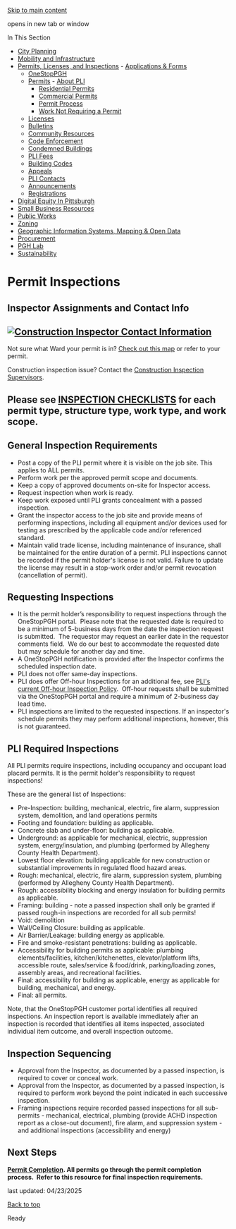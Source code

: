 [Skip to main content](https://www.pittsburghpa.gov/Business-Development/Permits-Licenses-and-Inspections/Permits/Permit-Process/Permit-Inspections#main-content)

opens in new tab or window

In This Section

- [City Planning](https://www.pittsburghpa.gov/Business-Development/City-Planning)
- [Mobility and Infrastructure](https://www.pittsburghpa.gov/Business-Development/Mobility-and-Infrastructure)
- [Permits, Licenses, and Inspections](https://www.pittsburghpa.gov/Business-Development/Permits-Licenses-and-Inspections)  - [Applications & Forms](https://www.pittsburghpa.gov/Business-Development/Permits-Licenses-and-Inspections/Applications-Forms)
  - [OneStopPGH](https://www.pittsburghpa.gov/Business-Development/Permits-Licenses-and-Inspections/OneStopPGH)
  - [Permits](https://www.pittsburghpa.gov/Business-Development/Permits-Licenses-and-Inspections/Permits)    - [About PLI](https://www.pittsburghpa.gov/Business-Development/Permits-Licenses-and-Inspections/Permits/About-PLI)
    - [Residential Permits](https://www.pittsburghpa.gov/Business-Development/Permits-Licenses-and-Inspections/Permits/Residential-Permits)
    - [Commercial Permits](https://www.pittsburghpa.gov/Business-Development/Permits-Licenses-and-Inspections/Permits/Commercial-Permits)
    - [Permit Process](https://www.pittsburghpa.gov/Business-Development/Permits-Licenses-and-Inspections/Permits/Permit-Process)
    - [Work Not Requiring a Permit](https://www.pittsburghpa.gov/Business-Development/Permits-Licenses-and-Inspections/Permits/Work-Not-Requiring-a-Permit)
  - [Licenses](https://www.pittsburghpa.gov/Business-Development/Permits-Licenses-and-Inspections/Licenses)
  - [Bulletins](https://www.pittsburghpa.gov/Business-Development/Permits-Licenses-and-Inspections/PLI-Bulletins)
  - [Community Resources](https://www.pittsburghpa.gov/Business-Development/Permits-Licenses-and-Inspections/Community-Resources)
  - [Code Enforcement](https://www.pittsburghpa.gov/Business-Development/Permits-Licenses-and-Inspections/Code-Enforcement)
  - [Condemned Buildings](https://www.pittsburghpa.gov/Business-Development/Permits-Licenses-and-Inspections/Condemned-Buildings)
  - [PLI Fees](https://www.pittsburghpa.gov/Business-Development/Permits-Licenses-and-Inspections/Fees)
  - [Building Codes](https://www.pittsburghpa.gov/Business-Development/Permits-Licenses-and-Inspections/Building-Codes)
  - [Appeals](https://www.pittsburghpa.gov/Business-Development/Permits-Licenses-and-Inspections/Appeals)
  - [PLI Contacts](https://www.pittsburghpa.gov/Business-Development/Permits-Licenses-and-Inspections/Contacts)
  - [Announcements](https://www.pittsburghpa.gov/Business-Development/Permits-Licenses-and-Inspections/Announcements)
  - [Registrations](https://www.pittsburghpa.gov/Business-Development/Permits-Licenses-and-Inspections/Registrations)
- [Digital Equity In Pittsburgh](https://www.pittsburghpa.gov/Business-Development/Digital-Equity-In-Pittsburgh)
- [Small Business Resources](https://www.pittsburghpa.gov/Business-Development/Small-Business-Resources)
- [Public Works](https://www.pittsburghpa.gov/Business-Development/Public-Works)
- [Zoning](https://www.pittsburghpa.gov/Business-Development/Zoning)
- [Geographic Information Systems, Mapping & Open Data](https://www.pittsburghpa.gov/Business-Development/Geographic-Information-Systems-Mapping-Open-Data)
- [Procurement](https://www.pittsburghpa.gov/Business-Development/Procurement)
- [PGH Lab](https://www.pittsburghpa.gov/Business-Development/PGH-Lab)
- [Sustainability](https://www.pittsburghpa.gov/Business-Development/Sustainability)

# Permit Inspections

## Inspector Assignments and Contact Info

## [![Construction Inspector Contact Information](http://apps.pittsburghpa.gov/redtail/images/7022_CONSTRUCTION_INSPECTOR_CONTACT_INFORMATION.png)](https://www.pittsburghpa.gov/Business-Development/Permits-Licenses-and-Inspections/Contacts/\#construction)

Not sure what Ward your permit is in? [Check out this map](https://gis.pittsburghpa.gov/pghwards/) or refer to your permit.

Construction inspection issue? Contact the [Construction Inspection Supervisors](mailto:%20pliconstructionsupervisors@pittsburghpa.gov).

## **Please see [INSPECTION CHECKLISTS](https://www.pittsburghpa.gov/Business-Development/Permits-Licenses-and-Inspections/Applications-Forms/Checklists)** for each permit type, structure type, work type, and work scope.

## General Inspection Requirements

- Post a copy of the PLI permit where it is visible on the job site. This applies to ALL permits.
- Perform work per the approved permit scope and documents.
- Keep a copy of approved documents on-site for Inspector access.
- Request inspection when work is ready.
- Keep work exposed until PLI grants concealment with a passed inspection.
- Grant the inspector access to the job site and provide means of performing inspections, including all equipment and/or devices used for testing as prescribed by the applicable code and/or referenced standard.
- Maintain valid trade license, including maintenance of insurance, shall be maintained for the entire duration of a permit. PLI inspections cannot be recorded if the permit holder's license is not valid. Failure to update the license may result in a stop-work order and/or permit revocation (cancellation of permit).

## Requesting Inspections

- It is the permit holder’s responsibility to request inspections through the OneStopPGH portal.  Please note that the requested date is required to be a minimum of 5-business days from the date the inspection request is submitted.  The requestor may request an earlier date in the requestor comments field.  We do our best to accommodate the requested date but may schedule for another day and time.
- A OneStopPGH notification is provided after the Inspector confirms the scheduled inspection date.
- PLI does not offer same-day inspections.
- PLI does offer Off-hour Inspections for an additional fee, see [PLI's current Off-hour Inspection Policy](https://www.pittsburghpa.gov/Business-Development/Permits-Licenses-and-Inspections/PLI-Bulletins).  Off-hour requests shall be submitted via the OneStopPGH portal and require a minimum of 2-business day lead time.
- PLI inspections are limited to the requested inspections. If an inspector's schedule permits they may perform additional inspections, however, this is not guaranteed.

## PLI Required Inspections

All PLI permits require inspections, including occupancy and occupant load placard permits. It is the permit holder's responsibility to request inspections!

These are the general list of Inspections:

- Pre-Inspection: building, mechanical, electric, fire alarm, suppression system, demolition, and land operations permits
- Footing and foundation: building as applicable.
- Concrete slab and under-floor: building as applicable.
- Underground: as applicable for mechanical, electric, suppression system, energy/insulation, and plumbing (performed by Allegheny County Health Department).
- Lowest floor elevation: building applicable for new construction or substantial improvements in regulated flood hazard areas.
- Rough: mechanical, electric, fire alarm, suppression system, plumbing (performed by Allegheny County Health Department).
- Rough: accessibility blocking and energy insulation for building permits as applicable.
- Framing: building - note a passed inspection shall only be granted if passed rough-in inspections are recorded for all sub permits!
- Void: demolition
- Wall/Ceiling Closure: building as applicable.
- Air Barrier/Leakage: building energy as applicable.
- Fire and smoke-resistant penetrations: building as applicable.
- Accessibility for building permits as applicable: plumbing elements/facilities, kitchen/kitchenettes, elevator/platform lifts, accessible route, sales/service & food/drink, parking/loading zones, assembly areas, and recreational facilities.
- Final: accessibility for building as applicable, energy as applicable for building, mechanical, and energy.
- Final: all permits.

Note, that the OneStopPGH customer portal identifies all required inspections. An inspection report is available immediately after an inspection is recorded that identifies all items inspected, associated individual item outcome, and overall inspection outcome.

## Inspection Sequencing

- Approval from the Inspector, as documented by a passed inspection, is required to cover or conceal work.
- Approval from the Inspector, as documented by a passed inspection, is required to perform work beyond the point indicated in each successive inspection.
- Framing inspections require recorded passed inspections for all sub-permits - mechanical, electrical, plumbing (provide ACHD inspection report as a close-out document), fire alarm, and suppression system - and additional inspections (accessibility and energy)

## **Next Steps**

**[Permit Completion](https://www.pittsburghpa.gov/Business-Development/Permits-Licenses-and-Inspections/Permits/Permit-Process/Permit-Completion). All permits go through the permit completion process.  Refer to this resource for final inspection requirements.**

last updated: 04/23/2025

[Back to top](https://www.pittsburghpa.gov/Business-Development/Permits-Licenses-and-Inspections/Permits/Permit-Process/Permit-Inspections#body-top)

Ready
